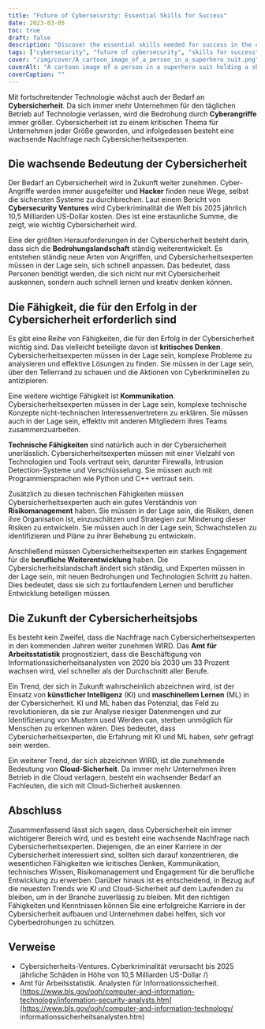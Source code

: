 ```yaml
---
title: "Future of Cybersecurity: Essential Skills for Success"
date: 2023-03-05
toc: true
draft: false
description: "Discover the essential skills needed for success in the ever-evolving field of cybersecurity and learn about the growing importance of cybersecurity in the tech industry."
tags: ["cybersecurity", "future of cybersecurity", "skills for success", "critical thinking", "communication", "technical skills", "risk management", "professional development", "AI in cybersecurity", "cloud security", "cyber threats", "cybercrime", "information security", "cybersecurity professionals", "data privacy", "technology", "digital security", "cyber defense", "cyber attacks", "IT security"]
cover: "/img/cover/A_cartoon_image_of_a_person_in_a_superhero_suit.png"
coverAlt: "A cartoon image of a person in a superhero suit holding a shield with the word Cybersecurity on it, with a cityscape and computer screens in the background."
coverCaption: ""
---
```


 Mit fortschreitender Technologie wächst auch der Bedarf an **Cybersicherheit**. Da sich immer mehr Unternehmen für den täglichen Betrieb auf Technologie verlassen, wird die Bedrohung durch **Cyberangriffe** immer größer. Cybersicherheit ist zu einem kritischen Thema für Unternehmen jeder Größe geworden, und infolgedessen besteht eine wachsende Nachfrage nach Cybersicherheitsexperten.  ## Die wachsende Bedeutung der Cybersicherheit  Der Bedarf an Cybersicherheit wird in Zukunft weiter zunehmen. Cyber-Angriffe werden immer ausgefeilter und **Hacker** finden neue Wege, selbst die sichersten Systeme zu durchbrechen. Laut einem Bericht von **Cybersecurity Ventures** wird Cyberkriminalität die Welt bis 2025 jährlich 10,5 Milliarden US-Dollar kosten. Dies ist eine erstaunliche Summe, die zeigt, wie wichtig Cybersicherheit wird.  Eine der größten Herausforderungen in der Cybersicherheit besteht darin, dass sich die **Bedrohungslandschaft** ständig weiterentwickelt. Es entstehen ständig neue Arten von Angriffen, und Cybersicherheitsexperten müssen in der Lage sein, sich schnell anpassen. Das bedeutet, dass Personen benötigt werden, die sich nicht nur mit Cybersicherheit auskennen, sondern auch schnell lernen und kreativ denken können.  ## Die Fähigkeit, die für den Erfolg in der Cybersicherheit erforderlich sind  Es gibt eine Reihe von Fähigkeiten, die für den Erfolg in der Cybersicherheit wichtig sind. Das vielleicht beteiligte davon ist **kritisches Denken**. Cybersicherheitsexperten müssen in der Lage sein, komplexe Probleme zu analysieren und effektive Lösungen zu finden. Sie müssen in der Lage sein, über den Tellerrand zu schauen und die Aktionen von Cyberkriminellen zu antizipieren.  Eine weitere wichtige Fähigkeit ist **Kommunikation**. Cybersicherheitsexperten müssen in der Lage sein, komplexe technische Konzepte nicht-technischen Interessenvertretern zu erklären. Sie müssen auch in der Lage sein, effektiv mit anderen Mitgliedern ihres Teams zusammenzuarbeiten.  **Technische Fähigkeiten** sind natürlich auch in der Cybersicherheit unerlässlich. Cybersicherheitsexperten müssen mit einer Vielzahl von Technologien und Tools vertraut sein, darunter Firewalls, Intrusion Detection-Systeme und Verschlüsselung. Sie müssen auch mit Programmiersprachen wie Python und C++ vertraut sein.  Zusätzlich zu diesen technischen Fähigkeiten müssen Cybersicherheitsexperten auch ein gutes Verständnis von **Risikomanagement** haben. Sie müssen in der Lage sein, die Risiken, denen ihre Organisation ist, einzuschätzen und Strategien zur Minderung dieser Risiken zu entwickeln. Sie müssen auch in der Lage sein, Schwachstellen zu identifizieren und Pläne zu ihrer Behebung zu entwickeln.  Anschließend müssen Cybersicherheitsexperten ein starkes Engagement für die **berufliche Weiterentwicklung** haben. Die Cybersicherheitslandschaft ändert sich ständig, und Experten müssen in der Lage sein, mit neuen Bedrohungen und Technologien Schritt zu halten. Dies bedeutet, dass sie sich zu fortlaufendem Lernen und beruflicher Entwicklung beteiligen müssen.  ## Die Zukunft der Cybersicherheitsjobs  Es besteht kein Zweifel, dass die Nachfrage nach Cybersicherheitsexperten in den kommenden Jahren weiter zunehmen WIRD. Das **Amt für Arbeitsstatistik** prognostiziert, dass die Beschäftigung von Informationssicherheitsanalysten von 2020 bis 2030 um 33 Prozent wachsen wird, viel schneller als der Durchschnitt aller Berufe.  Ein Trend, der sich in Zukunft wahrscheinlich abzeichnen wird, ist der Einsatz von **künstlicher Intelligenz** (KI) und **maschinellem Lernen** (ML) in der Cybersicherheit. KI und ML haben das Potenzial, das Feld zu revolutionieren, da sie zur Analyse riesiger Datenmengen und zur Identifizierung von Mustern used Werden can, sterben unmöglich für Menschen zu erkennen wären. Dies bedeutet, dass Cybersicherheitsexperten, die Erfahrung mit KI und ML haben, sehr gefragt sein werden.  Ein weiterer Trend, der sich abzeichnen WIRD, ist die zunehmende Bedeutung von **Cloud-Sicherheit**. Da immer mehr Unternehmen ihren Betrieb in die Cloud verlagern, besteht ein wachsender Bedarf an Fachleuten, die sich mit Cloud-Sicherheit auskennen.  ## Abschluss  Zusammenfassend lässt sich sagen, dass Cybersicherheit ein immer wichtigerer Bereich wird, und es besteht eine wachsende Nachfrage nach Cybersicherheitsexperten. Diejenigen, die an einer Karriere in der Cybersicherheit interessiert sind, sollten sich darauf konzentrieren, die wesentlichen Fähigkeiten wie kritisches Denken, Kommunikation, technisches Wissen, Risikomanagement und Engagement für die berufliche Entwicklung zu erwerben. Darüber hinaus ist es entscheidend, in Bezug auf die neuesten Trends wie KI und Cloud-Sicherheit auf dem Laufenden zu bleiben, um in der Branche zuverlässig zu bleiben. Mit den richtigen Fähigkeiten und Kenntnissen können Sie eine erfolgreiche Karriere in der Cybersicherheit aufbauen und Unternehmen dabei helfen, sich vor Cyberbedrohungen zu schützen.  ## Verweise  - Cybersicherheits-Ventures. Cyberkriminalität verursacht bis 2025 jährliche Schäden in Höhe von 10,5 Milliarden US-Dollar /) - Amt für Arbeitsstatistik. Analysten für Informationssicherheit. [https://www.bls.gov/ooh/computer-and-information-technology/information-security-analysts.htm](https://www.bls.gov/ooh/computer-and-information-technology/ informationssicherheitsanalysten.htm)